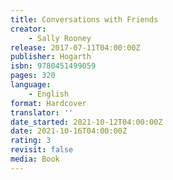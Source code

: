 ```yaml
---
title: Conversations with Friends
creator:
    - Sally Rooney
release: 2017-07-11T04:00:00Z
publisher: Hogarth
isbn: 9780451499059
pages: 320
language:
    - English
format: Hardcover
translator: ''
date_started: 2021-10-12T04:00:00Z
date: 2021-10-16T04:00:00Z
rating: 3
revisit: false
media: Book
---
```

